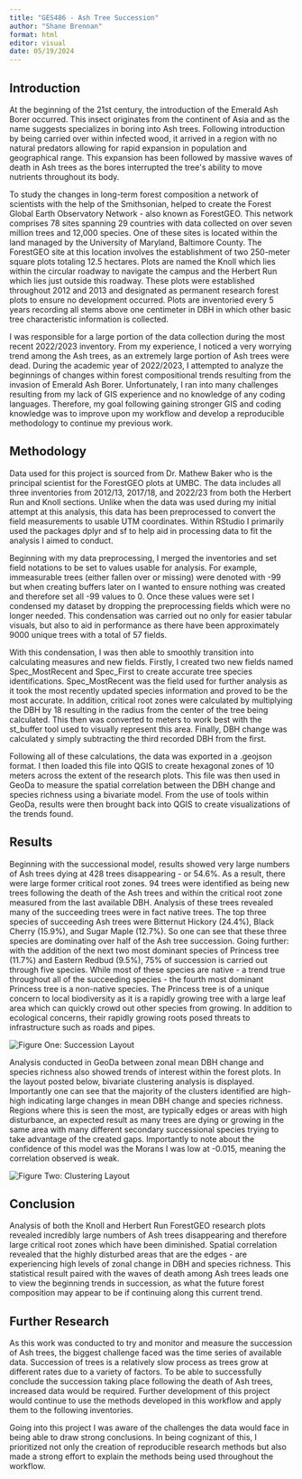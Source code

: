 ```yaml
---
title: "GES486 - Ash Tree Succession"
author: "Shane Brennan"
format: html
editor: visual
date: 05/19/2024
---
```


## Introduction

At the beginning of the 21st century, the introduction of the Emerald Ash Borer occurred. This insect originates from the continent of Asia and as the name suggests specializes in boring into Ash trees. Following introduction by being carried over within infected wood, it arrived in a region with no natural predators allowing for rapid expansion in population and geographical range. This expansion has been followed by massive waves of death in Ash trees as the bores interrupted the tree's ability to move nutrients throughout its body.

To study the changes in long-term forest composition a network of scientists with the help of the Smithsonian, helped to create the Forest Global Earth Observatory Network - also known as ForestGEO. This network comprises 78 sites spanning 29 countries with data collected on over seven million trees and 12,000 species. One of these sites is located within the land managed by the University of Maryland, Baltimore County. The ForestGEO site at this location involves the establishment of two 250-meter square plots totaling 12.5 hectares. Plots are named the Knoll which lies within the circular roadway to navigate the campus and the Herbert Run which lies just outside this roadway. These plots were established throughout 2012 and 2013 and designated as permanent research forest plots to ensure no development occurred. Plots are inventoried every 5 years recording all stems above one centimeter in DBH in which other basic tree characteristic information is collected.

I was responsible for a large portion of the data collection during the most recent 2022/2023 inventory. From my experience, I noticed a very worrying trend among the Ash trees, as an extremely large portion of Ash trees were dead. During the academic year of 2022/2023, I attempted to analyze the beginnings of changes within forest compositional trends resulting from the invasion of Emerald Ash Borer. Unfortunately, I ran into many challenges resulting from my lack of GIS experience and no knowledge of any coding languages. Therefore, my goal following gaining stronger GIS and coding knowledge was to improve upon my workflow and develop a reproducible methodology to continue my previous work.

## Methodology

Data used for this project is sourced from Dr. Mathew Baker who is the principal scientist for the ForestGEO plots at UMBC. The data includes all three inventories from 2012/13, 2017/18, and 2022/23 from both the Herbert Run and Knoll sections. Unlike when the data was used during my initial attempt at this analysis, this data has been preprocessed to convert the field measurements to usable UTM coordinates. Within RStudio I primarily used the packages dplyr and sf to help aid in processing data to fit the analysis I aimed to conduct.

Beginning with my data preprocessing, I merged the inventories and set field notations to be set to values usable for analysis. For example, immeasurable trees (either fallen over or missing) were denoted with -99 but when creating buffers later on I wanted to ensure nothing was created and therefore set all -99 values to 0. Once these values were set I condensed my dataset by dropping the preprocessing fields which were no longer needed. This condensation was carried out no only for easier tabular visuals, but also to aid in performance as there have been approximately 9000 unique trees with a total of 57 fields.

With this condensation, I was then able to smoothly transition into calculating measures and new fields. Firstly, I created two new fields named Spec_MostRecent and Spec_First to create accurate tree species identifications. Spec_MostRecent was the field used for further analysis as it took the most recently updated species information and proved to be the most accurate. In addition, critical root zones were calculated by multiplying the DBH by 18 resulting in the radius from the center of the tree being calculated. This then was converted to meters to work best with the st_buffer tool used to visually represent this area. Finally, DBH change was calculated y simply subtracting the third recorded DBH from the first.

Following all of these calculations, the data was exported in a .geojson format. I then loaded this file into QGIS to create hexagonal zones of 10 meters across the extent of the research plots. This file was then used in GeoDa to measure the spatial correlation between the DBH change and species richness using a bivariate model. From the use of tools within GeoDa, results were then brought back into QGIS to create visualizations of the trends found.

## Results

Beginning with the successional model, results showed very large numbers of Ash trees dying at 428 trees disappearing - or 54.6%. As a result, there were large former critical root zones. 94 trees were identified as being new trees following the death of the Ash trees and within the critical root zone measured from the last available DBH. Analysis of these trees revealed many of the succeeding trees were in fact native trees. The top three species of succeeding Ash trees were Bitternut Hickory (24.4%), Black Cherry (15.9%), and Sugar Maple (12.7%). So one can see that these three species are dominating over half of the Ash tree succession. Going further: with the addition of the next two most dominant species of Princess tree (11.7%) and Eastern Redbud (9.5%), 75% of succession is carried out through five species. While most of these species are native - a trend true throughout all of the succeeding species - the fourth most dominant Princess tree is a non-native species. The Princess tree is of a unique concern to local biodiversity as it is a rapidly growing tree with a large leaf area which can quickly crowd out other species from growing. In addition to ecological concerns, their rapidly growing roots posed threats to infrastructure such as roads and pipes.

![Figure One: Succession Layout](images/Ash.Succ.png)

Analysis conducted in GeoDa between zonal mean DBH change and species richness also showed trends of interest within the forest plots. In the layout posted below, bivariate clustering analysis is displayed. Importantly one can see that the majority of the clusters identified are high-high indicating large changes in mean DBH change and species richness. Regions where this is seen the most, are typically edges or areas with high disturbance, an expected result as many trees are dying or growing in the same area with many different secondary successional species trying to take advantage of the created gaps. Importantly to note about the confidence of this model was the Morans I was low at -0.015, meaning the correlation observed is weak.

![Figure Two: Clustering Layout](images/Clustering.png)

## Conclusion

Analysis of both the Knoll and Herbert Run ForestGEO research plots revealed incredibly large numbers of Ash trees disappearing and therefore large critical root zones which have been diminished. Spatial correlation revealed that the highly disturbed areas that are the edges - are experiencing high levels of zonal change in DBH and species richness. This statistical result paired with the waves of death among Ash trees leads one to view the beginning trends in succession, as what the future forest composition may appear to be if continuing along this current trend.

## Further Research

As this work was conducted to try and monitor and measure the succession of Ash trees, the biggest challenge faced was the time series of available data. Succession of trees is a relatively slow process as trees grow at different rates due to a variety of factors. To be able to successfully conclude the succession taking place following the death of Ash trees, increased data would be required. Further development of this project would continue to use the methods developed in this workflow and apply them to the following inventories. 

Going into this project I was aware of the challenges the data would face in being able to draw strong conclusions. In being cognizant of this, I prioritized not only the creation of reproducible research methods but also made a strong effort to explain the methods being used throughout the workflow.

